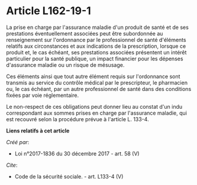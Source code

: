 # Article L162-19-1

La prise en charge par l'assurance maladie d'un produit de santé et de ses prestations éventuellement associées peut être
subordonnée au renseignement sur l'ordonnance par le professionnel de santé d'éléments relatifs aux circonstances et aux
indications de la prescription, lorsque ce produit et, le cas échéant, ses prestations associées présentent un intérêt
particulier pour la santé publique, un impact financier pour les dépenses d'assurance maladie ou un risque de mésusage. 

Ces éléments ainsi que tout autre élément requis sur l'ordonnance sont transmis au service du contrôle médical par le
prescripteur, le pharmacien ou, le cas échéant, par un autre professionnel de santé dans des conditions fixées par voie
réglementaire. 

Le non-respect de ces obligations peut donner lieu au constat d'un indu correspondant aux sommes prises en charge par
l'assurance maladie, qui est recouvré selon la procédure prévue à l'article L. 133-4.

**Liens relatifs à cet article**

_Créé par_:

  - Loi n°2017-1836 du 30 décembre 2017 - art. 58 (V)

_Cite_:

  - Code de la sécurité sociale. - art. L133-4 (V)
